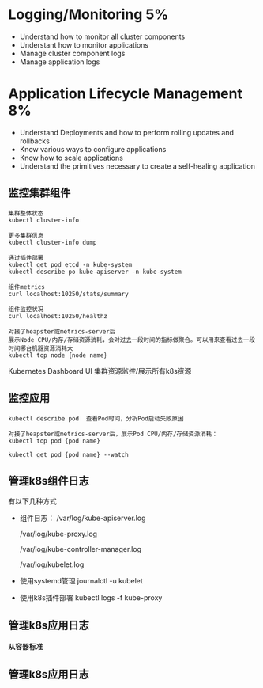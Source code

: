 # Logging/Monitoring 5%
- Understand how to monitor all cluster components
- Understant how to monitor applications
- Manage cluster component logs
- Manage application logs

# Application Lifecycle Management 8%
- Understand Deployments and how to perform rolling updates and rollbacks
- Know various ways to configure applications
- Know how to scale applications
- Understand the primitives necessary to create a self-healing application

## 监控集群组件

```
集群整体状态
kubectl cluster-info

更多集群信息
kubectl cluster-info dump

通过插件部署
kubectl get pod etcd -n kube-system
kubectl describe po kube-apiserver -n kube-system

组件metrics
curl localhost:10250/stats/summary

组件监控状况
curl localhost:10250/healthz

对接了heapster或metrics-server后
展示Node CPU/内存/存储资源消耗，会对过去一段时间的指标做聚合。可以用来查看过去一段时间哪台机器资源消耗大
kubectl top node {node name}

```

Kubernetes Dashboard UI 集群资源监控/展示所有k8s资源

## 监控应用

```
kubectl describe pod  查看Pod时间，分析Pod启动失败原因

对接了heapster或metrics-server后，展示Pod CPU/内存/存储资源消耗：
kubectl top pod {pod name}

kubectl get pod {pod name} --watch

```

## 管理k8s组件日志

  有以下几种方式
  
- 组件日志：
  /var/log/kube-apiserver.log
  
  /var/log/kube-proxy.log
  
  /var/log/kube-controller-manager.log
  
  /var/log/kubelet.log
  
- 使用systemd管理
  journalctl -u kubelet
  
- 使用k8s插件部署
  kubectl logs -f kube-proxy


## 管理k8s应用日志

#### 从容器标准
## 管理k8s应用日志









